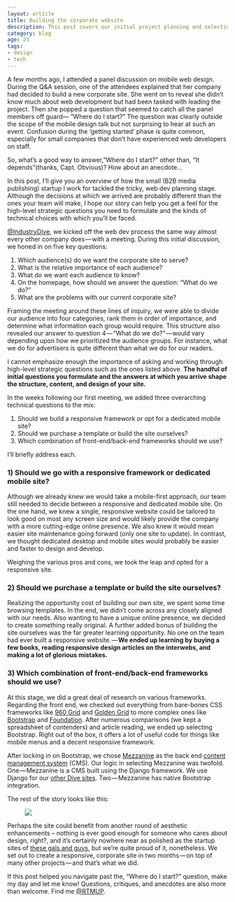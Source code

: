 ```yaml
---
layout: article
title: Building the corporate website
description: This post covers our initial project planning and selection of frameworks.
category: blog
age: 23
tags: 
- design
- tech
---
```


<p>A few months ago, I attended a panel discussion on mobile web design. During the Q&A session, one of the attendees explained that her company had decided to build a new corporate site. She went on to reveal she didn’t know much about web development but had been tasked with leading the project. Then she popped a question that seemed to catch all the panel members off guard— “Where do I start?” The question was clearly outside the scope of the mobile design talk but not surprising to hear at such an event. Confusion during the ‘getting started’ phase is quite common, especially for small companies that don’t have experienced web developers on staff.</p>

<p>So, what’s a good way to answer,”Where do I start?” other than, “It depends”(thanks, Capt. Obvious)? How about an anecdote…</p>

<p>In this post, I’ll give you an overview of how the small (B2B media publishing) startup I work for tackled the tricky, web dev planning stage. Although the decisions at which we arrived are probably different than the ones your team will make, I hope our story can help you get a feel for the high-level strategic questions you need to formulate and the kinds of technical choices with which you’ll be faced.</p>

<p><a href="https://twitter.com/industrydive">@IndustryDive</a>, we kicked off the web dev process the same way almost every other company does — with a meeting. During this initial discussion, we honed in on five key questions:</p>

<ol>
	<li>Which audience(s) do we want the corporate site to serve?</li>
	<li>What is the relative importance of each audience?</li>
	<li>What do we want each audience to know?</li>
	<li>On the homepage, how should we answer the question: “What do we do?”</li>
	<li>What are the problems with our current corporate site?</li>
</ol>

<p>Framing the meeting around these lines of inquiry, we were able to divide our audience into four categories, rank them in order of importance, and determine what information each group would require. This structure also revealed our answer to question 4 — “What do we do?” — would vary depending upon how we prioritized the audience groups. For instance, what we do for advertisers is quite different than what we do for our readers.</p>

<p>I cannot emphasize enough the importance of asking and working through high-level strategic questions such as the ones listed above. <strong>The handful of initial questions you formulate and the answers at which you arrive shape the structure, content, and design of your site.</strong></p>

<p>In the weeks following our first meeting, we added three overarching technical questions to the mix:</p>

<ol>
	<li>Should we build a responsive framework or opt for a dedicated mobile site?</li>
	<li>Should we purchase a template or build the site ourselves?</li>
	<li>Which combination of front-end/back-end frameworks should we use?</li>
</ol>

<p>I’ll briefly address each.</p>

<h3>1) Should we go with a responsive framework or dedicated mobile site?</h3>

<p>Although we already knew we would take a mobile-first approach, our team still needed to decide between a responsive and dedicated mobile site. On the one hand, we knew a single, responsive website could be tailored to look good on most any screen size and would likely provide the company with a more cutting-edge online presence. We also knew it would mean easier site maintenance going forward (only one site to update). In contrast, we thought dedicated desktop and mobile sites would probably be easier and faster to design and develop.</p>

<p>Weighing the various pros and cons, we took the leap and opted for a responsive site.</p>

<h3>2) Should we purchase a template or build the site ourselves?</h3>

<p>Realizing the opportunity cost of building our own site, we spent some time browsing templates. In the end, we didn’t come across any closely aligned with our needs. Also wanting to have a unique online presence, we decided to create something really original. A further added bonus of building the site ourselves was the far greater learning opportunity. No one on the team had ever built a responsive website. — <strong>We ended up learning by buying a few books, reading responsive design articles on the interwebs, and making a lot of glorious mistakes.</strong></p>

<h3>3) Which combination of front-end/back-end frameworks should we use?</h3>

<p>At this stage, we did a great deal of research on various frameworks. Regarding the front end, we checked out everything from bare-bones CSS frameworks like <a href="http://960.gs/">960 Grid</a> and <a href="http://goldengridsystem.com/">Golden Grid</a> to more complex ones like <a href="https://medium.com/">Bootstrap</a> and <a href="http://foundation.zurb.com/">Foundation</a>. After numerous comparisons (we kept a spreadsheet of contenders) and article reading, we ended up selecting Bootstrap. Right out of the box, it offers a lot of useful code for things like mobile menus and a decent responsive framework.</p>

<p>After locking in on Bootstrap, we chose <a href="http://mezzanine.jupo.org/">Mezzanine</a> as the back end <a href="http://en.wikipedia.org/wiki/Content_management_system">content management system</a> (CMS). Our logic in selecting Mezzanine was twofold. One — Mezzanine is a CMS built using the Django framework. We use Django for our <a href="http://www.industrydive.com/industries/">other Dive sites</a>. Two — Mezzanine has native Bootstrap integration.</p>

<p>The rest of the story looks like this:</p> 

<figure>
	<img src="{{ site.url }}/media/img/dive-corporate.jpg">
</figure>

<p>Perhaps the site could benefit from another round of aesthetic enhancements – nothing is ever good enough for someone who cares about design, right?, and it’s certainly nowhere near as polished as the startup sites of <a href="http://www.f-d-n-y.com/">these gals and guys</a>, but we’re quite proud of it, nonetheless. We set out to create a responsive, corporate site in two months — on top of many other projects — and that’s what we did.</p>

<p>If this post helped you navigate past the, “Where do I start?” question, make my day and let me know! Questions, critiques, and anecdotes are also more than welcome. Find me <a href="https://twitter.com/rtmup">@RTMUP</a>.</p>


